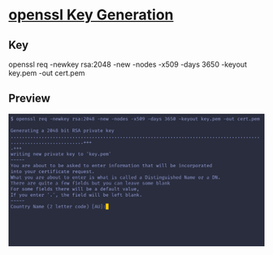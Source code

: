 # [openssl Key Generation](https://jakepintu.github.io/openssl-key-generation//)

## Key
openssl req -newkey rsa:2048 -new -nodes -x509 -days 3650 -keyout key.pem -out cert.pem

## Preview

[![openssl Key Generation Preview](https://raw.githubusercontent.com/jakepintu/openssl-key-generation/master/img/openssl-key-generation.png)](https://jakepintu.github.io/openssl-key-generation/)
